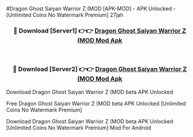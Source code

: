 #Dragon Ghost Saiyan Warrior Z (MOD [APK-MOD] - APK Unlocked - [Unlimited Coins No Watermark Premium] 27jah



<div align="center">

<h3>🔴 Download [Server1] 👉👉 <a href="https://momento.my/?title=Dragon_Ghost_Saiyan_Warrior_Z_(MOD">Dragon Ghost Saiyan Warrior Z (MOD Mod Apk</a></h3><br>

<h3>🔴 Download [Server2] 👉👉 <a href="https://momento.my/?title=Dragon_Ghost_Saiyan_Warrior_Z_(MOD">Dragon Ghost Saiyan Warrior Z (MOD Mod Apk</a></h3>
</div>



Download Dragon Ghost Saiyan Warrior Z (MOD beta APK Unlocked

Free Dragon Ghost Saiyan Warrior Z (MOD beta APK Unlocked [Unlimited Coins No Watermark Premium]

Download Dragon Ghost Saiyan Warrior Z (MOD beta APK Unlocked [Unlimited Coins No Watermark Premium] Mod For Android
